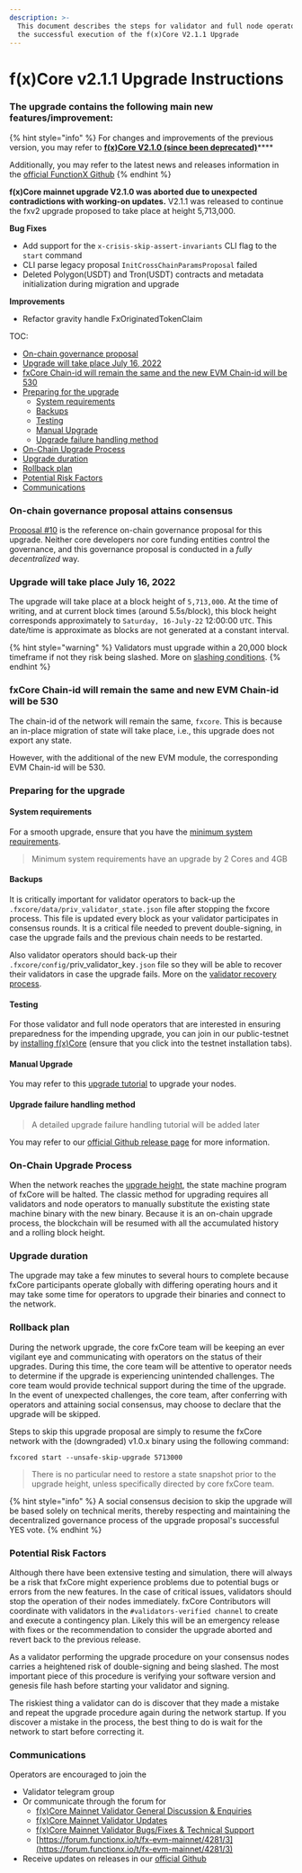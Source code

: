 ```yaml
---
description: >-
  This document describes the steps for validator and full node operators for
  the successful execution of the f(x)Core V2.1.1 Upgrade
---
```


# f(x)Core v2.1.1 Upgrade Instructions

### The upgrade contains the following main new features/improvement:

{% hint style="info" %}
For changes and improvements of the previous version, you may refer to [**f(x)Core V2.1.0 (since been deprecated)**](fxcore-v2.1.0-since-been-deprecated.md)****

Additionally, you may refer to the latest news and releases information in the [official FunctionX Github](https://github.com/FunctionX/fx-core/releases)
{% endhint %}

**f(x)Core mainnet upgrade V2.1.0 was aborted due to unexpected contradictions with working-on updates.** V2.1.1 was released to continue the fxv2 upgrade proposed to take place at height 5,713,000.

**Bug Fixes**

* Add support for the `x-crisis-skip-assert-invariants` CLI flag to the `start` command
* CLI parse legacy proposal `InitCrossChainParamsProposal` failed
* Deleted Polygon(USDT) and Tron(USDT) contracts and metadata initialization during migration and upgrade

**Improvements**

* Refactor gravity handle FxOriginatedTokenClaim

TOC:

* [On-chain governance proposal](./#on-chain-governance-proposal-attains-consensus)
* [Upgrade will take place July 16, 2022](./#upgrade-will-take-place-april-12-2022)
* [fxCore Chain-id will remain the same and the new EVM Chain-id will be 530](./#chain-id-will-remain-the-same)
* [Preparing for the upgrade](./#preparing-for-the-upgrade)
  * [System requirements](./#system-requirement)
  * [Backups](./#backups)
  * [Testing](./#testing)
  * [Manual Upgrade](./#manual-upgrade)
  * [Upgrade failure handling method](./#upgrade-failure-handling-method)
* [On-Chain Upgrade Process](./#on-chain-upgrade-process)
* [Upgrade duration](./#upgrade-duration)
* [Rollback plan](./#rollback-plan)
* [Potential Risk Factors](./#potential-risk-factors)
* [Communications](./#communications)

### On-chain governance proposal attains consensus <a href="#on-chain-governance-proposal-attains-consensus" id="on-chain-governance-proposal-attains-consensus"></a>

[Proposal #10](https://explorer.functionx.io/fxcore/proposals/10) is the reference on-chain governance proposal for this upgrade. Neither core developers nor core funding entities control the governance, and this governance proposal is  conducted in a _fully decentralized_ way.

### Upgrade will take place July 16, 2022 <a href="#upgrade-will-take-place-april-12-2022" id="upgrade-will-take-place-april-12-2022"></a>

The upgrade will take place at a block height of `5,713,000`. At the time of writing, and at current block times (around 5.5s/block), this block height corresponds approximately to `Saturday, 16-July-22` 12:00:00 `UTC`. This date/time is approximate as blocks are not generated at a constant interval.

{% hint style="warning" %}
Validators must upgrade within a 20,000 block timeframe if not they risk being slashed. More on [slashing conditions](../../../validators/validator-faq.md#what-are-the-slashing-conditions).
{% endhint %}

### fxCore Chain-id will remain the same and new EVM Chain-id will be 530 <a href="#chain-id-will-remain-the-same" id="chain-id-will-remain-the-same"></a>

The chain-id of the network will remain the same, `fxcore`. This is because an in-place migration of state will take place, i.e., this upgrade does not export any state.

However, with the additional of the new EVM module, the corresponding EVM Chain-id will be 530.

### Preparing for the upgrade <a href="#preparing-for-the-upgrade" id="preparing-for-the-upgrade"></a>

#### System requirements <a href="#system-requirement" id="system-requirement"></a>

For a smooth upgrade, ensure that you have the [minimum system requirements](../../../fxcore/installation.md#hardware-requirements).

> Minimum system requirements have an upgrade by 2 Cores and 4GB

#### Backups <a href="#backups" id="backups"></a>

It is critically important for validator operators to back-up the `.fxcore/data/priv_validator_state.json` file after stopping the fxcore process. This file is updated every block as your validator participates in consensus rounds. It is a critical file needed to prevent double-signing, in case the upgrade fails and the previous chain needs to be restarted.

Also validator operators should back-up their `.fxcore/config/`priv\_validator\_key`.json` file so they will be able to recover their validators in case the upgrade fails. More on the [validator recovery process](../../../validators/validator-recovery.md).

#### Testing <a href="#testing" id="testing"></a>

For those validator and full node operators that are interested in ensuring preparedness for the impending upgrade, you can join in our public-testnet by [installing f(x)Core](../../../fxcore/installation.md) (ensure that you click into the testnet installation tabs).

#### Manual Upgrade

You may refer to this [upgrade tutorial](../../upgrade-guide/evm-upgrade-tutorial.md) to upgrade your nodes.

#### Upgrade failure handling method

> A detailed upgrade failure handling tutorial will be added later

You may refer to our [official Github release page](https://github.com/FunctionX/fx-core/releases) for more information.

### On-Chain Upgrade Process

When the network reaches the [upgrade height](./#upgrade-will-take-place-april-12-2022), the state machine program of fxCore will be halted. The classic method for upgrading requires all validators and node operators to manually substitute the existing state machine binary with the new binary. Because it is an on-chain upgrade process, the blockchain will be resumed with all the accumulated history and a rolling block height.

### Upgrade duration

The upgrade may take a few minutes to several hours to complete because fxCore participants operate globally with differing operating hours and it may take some time for operators to upgrade their binaries and connect to the network.

### Rollback plan

During the network upgrade, the core fxCore team will be keeping an ever vigilant eye and communicating with operators on the status of their upgrades. During this time, the core team will be attentive to operator needs to determine if the upgrade is experiencing unintended challenges. The core team would provide technical support during the time of the upgrade. In the event of unexpected challenges, the core team, after conferring with operators and attaining social consensus, may choose to declare that the upgrade will be skipped.

Steps to skip this upgrade proposal are simply to resume the fxCore network with the (downgraded) v1.0.x binary using the following command:

```shell
fxcored start --unsafe-skip-upgrade 5713000
```

> There is no particular need to restore a state snapshot prior to the upgrade height, unless specifically directed by core fxCore team.

{% hint style="info" %}
A social consensus decision to skip the upgrade will be based solely on technical merits, thereby respecting and maintaining the decentralized governance process of the upgrade proposal's successful YES vote.
{% endhint %}

### Potential Risk Factors

Although there have been extensive testing and simulation, there will always be a risk that fxCore might experience problems due to potential bugs or errors from the new features. In the case of critical issues, validators should stop the operation of their nodes immediately. fxCore Contributors will coordinate with validators in the `#validators-verified channel` to create and execute a contingency plan. Likely this will be an emergency release with fixes or the recommendation to consider the upgrade aborted and revert back to the previous release.

As a validator performing the upgrade procedure on your consensus nodes carries a heightened risk of double-signing and being slashed. The most important piece of this procedure is verifying your software version and genesis file hash before starting your validator and signing.

The riskiest thing a validator can do is discover that they made a mistake and repeat the upgrade procedure again during the network startup. If you discover a mistake in the process, the best thing to do is wait for the network to start before correcting it.

### Communications <a href="#communications" id="communications"></a>

Operators are encouraged to join the

* Validator telegram group
* Or communicate through the forum for
  * [f(x)Core Mainnet Validator General Discussion & Enquiries](https://forum.functionx.io/t/f-x-core-mainnet-validator-general-discussion-enquiries/2142)
  * [f(x)Core Mainnet Validator Updates](https://forum.functionx.io/t/f-x-core-mainnet-validator-updates/2141)
  * [f(x)Core Mainnet Validator Bugs/Fixes & Technical Support](https://forum.functionx.io/t/f-x-core-mainnet-validator-bugs-fixes-technical-support/2140)
  * [https://forum.functionx.io/t/fx-evm-mainnet/4281/3](https://forum.functionx.io/t/fx-evm-mainnet/4281/3)
* Receive updates on releases in our [official Github](https://github.com/FunctionX/fx-core/releases)
